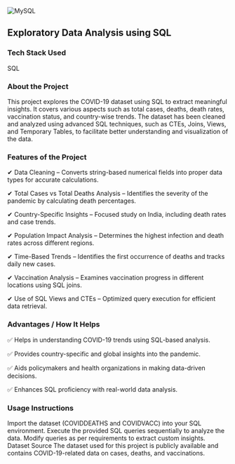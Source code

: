 ![MySQL](https://img.shields.io/badge/MySQL-Data%20Analysis-blue?style=for-the-badge&logo=mysql)
## Exploratory Data Analysis using SQL
### Tech Stack Used
SQL
### About the Project
This project explores the COVID-19 dataset using SQL to extract meaningful insights. It covers various aspects such as total cases, deaths, death rates, vaccination status, and country-wise trends. The dataset has been cleaned and analyzed using advanced SQL techniques, such as CTEs, Joins, Views, and Temporary Tables, to facilitate better understanding and visualization of the data.

### Features of the Project
✔ Data Cleaning – Converts string-based numerical fields into proper data types for accurate calculations.

✔ Total Cases vs Total Deaths Analysis – Identifies the severity of the pandemic by calculating death percentages.

✔ Country-Specific Insights – Focused study on India, including death rates and case trends.

✔ Population Impact Analysis – Determines the highest infection and death rates across different regions.

✔ Time-Based Trends – Identifies the first occurrence of deaths and tracks daily new cases.

✔ Vaccination Analysis – Examines vaccination progress in different locations using SQL joins.

✔ Use of SQL Views and CTEs – Optimized query execution for efficient data retrieval.

### Advantages / How It Helps
✅ Helps in understanding COVID-19 trends using SQL-based analysis.

✅ Provides country-specific and global insights into the pandemic.

✅ Aids policymakers and health organizations in making data-driven decisions.

✅ Enhances SQL proficiency with real-world data analysis.

### Usage Instructions
Import the dataset (COVIDDEATHS and COVIDVACC) into your SQL environment.
Execute the provided SQL queries sequentially to analyze the data.
Modify queries as per requirements to extract custom insights.
Dataset Source
The dataset used for this project is publicly available and contains COVID-19-related data on cases, deaths, and vaccinations.
